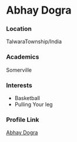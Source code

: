 # Abhay Dogra

### Location

TalwaraTownship/India

### Academics

Somerville

### Interests

- Basketball
- Pulling Your leg
 

### Profile Link

[Abhay Dogra](https://github.com/ABDthePRO)
